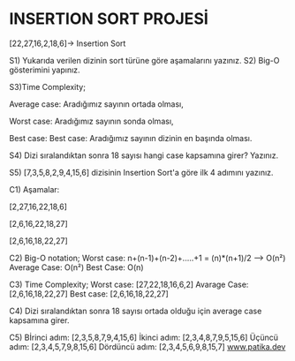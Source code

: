 # INSERTION SORT PROJESİ

[22,27,16,2,18,6]-> Insertion Sort

S1) Yukarıda verilen dizinin sort türüne göre aşamalarını yazınız. 
S2) Big-O gösterimini yapınız.

S3)Time Complexity;

Average case: Aradığımız sayının ortada olması,

Worst case: Aradığımız sayının sonda olması, 

Best case: Best case: Aradığımız sayının dizinin en başında olması.

S4) Dizi sıralandıktan sonra 18 sayısı hangi case kapsamına girer? Yazınız.

S5) [7,3,5,8,2,9,4,15,6] dizisinin Insertion Sort'a göre ilk 4 adımını yazınız.



C1) Aşamalar: 

[2,27,16,22,18,6]
    
[2,6,16,22,18,27] 
    
[2,6,16,18,22,27]
    
C2) Big-O notation;
Worst case: n+(n-1)+(n-2)+.....+1 = (n)*(n+1)/2 --> O(n²)
Average Case: O(n²)
Best Case: O(n)

C3) Time Complexity;
    Worst case: [27,22,18,16,6,2]
    Avarage Case: [2,6,16,18,22,27]
    Best case:  [2,6,16,18,22,27]
    
C4) Dizi sıralandıktan sonra 18 sayısı ortada olduğu için average case kapsamına girer.

C5) Bİrinci adım: [2,3,5,8,7,9,4,15,6]
    İkinci adım: [2,3,4,8,7,9,5,15,6]
    Üçüncü adım: [2,3,4,5,7,9,8,15,6]
    Dördüncü adım: [2,3,4,5,6,9,8,15,7]
www.patika.dev

